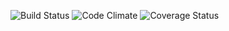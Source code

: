 
![Build Status](https://codeship.com/projects/961d8c90-bef2-0134-366e-0ef15c5d34cb/status?branch=master)
![Code Climate](https://codeclimate.com/github/nwalberts/git_mayhem.png)
![Coverage Status](https://coveralls.io/repos/nwalberts/git_mayhem/badge.png)
